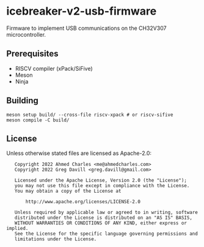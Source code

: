 # icebreaker-v2-usb-firmware

Firmware to implement USB communications on the CH32V307 microcontroller.

## Prerequisites

- RISCV compiler (xPack/SiFive)
- Meson
- Ninja

## Building

```text
meson setup build/ --cross-file riscv-xpack # or riscv-sifive
meson compile -C build/
```

## License

Unless otherwise stated files are licensed as Apache-2.0:

```
   Copyright 2022 Ahmed Charles <me@ahmedcharles.com>
   Copyright 2022 Greg Davill <greg.davill@gmail.com>

   Licensed under the Apache License, Version 2.0 (the "License");
   you may not use this file except in compliance with the License.
   You may obtain a copy of the License at

       http://www.apache.org/licenses/LICENSE-2.0

   Unless required by applicable law or agreed to in writing, software
   distributed under the License is distributed on an "AS IS" BASIS,
   WITHOUT WARRANTIES OR CONDITIONS OF ANY KIND, either express or implied.
   See the License for the specific language governing permissions and
   limitations under the License.
```
